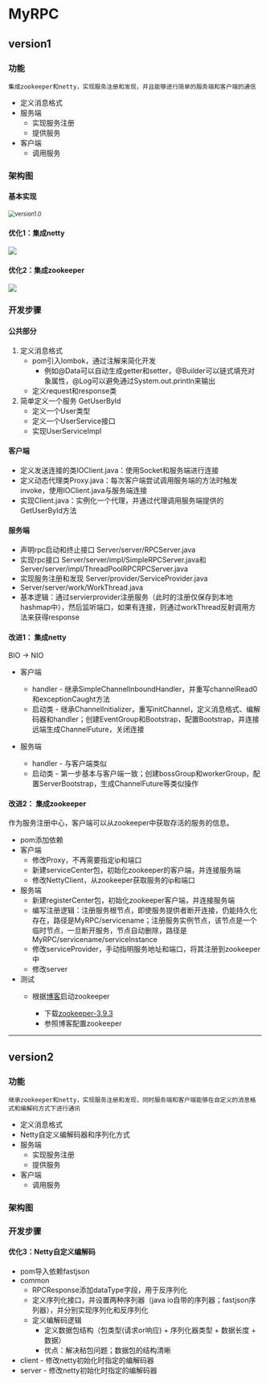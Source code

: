 # MyRPC

## version1

### 功能
`集成zookeeper和netty，实现服务注册和发现，并且能够进行简单的服务端和客户端的通信`

* 定义消息格式
* 服务端
  * 实现服务注册
  * 提供服务
* 客户端
  * 调用服务

### 架构图

#### 基本实现

<img src="开发手册.assets/version1.0.png" alt="version1.0" style="zoom:80%;" />



#### 优化1：集成netty

<img src="开发手册.assets/version1.1.png" />



#### 优化2：集成zookeeper

<img src="开发手册.assets/version1.2.png" />

### 开发步骤

#### 公共部分

1. 定义消息格式
   * pom引入lombok，通过注解来简化开发
     * 例如@Data可以自动生成getter和setter，@Builder可以链式填充对象属性，@Log可以避免通过System.out.println来输出
   * 定义request和response类
2. 简单定义一个服务 GetUserById
   * 定义一个User类型
   * 定义一个UserService接口
   * 实现UserServiceImpl
   
#### 客户端

* 定义发送连接的类IOClient.java：使用Socket和服务端进行连接
* 定义动态代理类Proxy.java：每次客户端尝试调用服务端的方法时触发invoke，使用IOClient.java与服务端连接
* 实现Client.java：实例化一个代理，并通过代理调用服务端提供的GetUserById方法

#### 服务端

* 声明rpc启动和终止接口 Server/server/RPCServer.java
* 实现rpc接口 Server/server/impl/SimpleRPCServer.java和Server/server/impl/ThreadPoolRPCRPCServer.java
* 实现服务注册和发现 Server/provider/ServiceProvider.java
*  Server/server/work/WorkThread.java
* 基本逻辑：通过servierprovider注册服务（此时的注册仅保存到本地hashmap中），然后监听端口，如果有连接，则通过workThread反射调用方法来获得response

#### 改进1： 集成netty

BIO -> NIO

* 客户端
  * handler - 继承SimpleChannelInboundHandler，并重写channelRead0和exceptionCaught方法
  * 启动类 - 继承ChannelInitializer，重写initChannel，定义消息格式、编解码器和handler；创建EventGroup和Bootstrap，配置Bootstrap，并连接远端生成ChannelFuture，关闭连接

* 服务端

  * handler - 与客户端类似
  * 启动类 - 第一步基本与客户端一致；创建bossGroup和workerGroup，配置ServerBootstrap，生成ChannelFuture等类似操作


#### 改进2： 集成zookeeper

作为服务注册中心，客户端可以从zookeeper中获取存活的服务的信息。

* pom添加依赖
* 客户端
  * 修改Proxy，不再需要指定ip和端口
  * 新建serviceCenter包，初始化zookeeper的客户端，并连接服务端
  * 修改NettyClient，从zookeeper获取服务的ip和端口
* 服务端
  * 新建registerCenter包，初始化zookeeper客户端，并连接服务端
  * 编写注册逻辑：注册服务根节点，即使服务提供者断开连接，仍能持久化存在，路径是MyRPC/servicename；注册服务实例节点，该节点是一个临时节点，一旦断开服务，节点自动删除，路径是MyRPC/servicename/serviceInstance
  * 修改serviceProvider，手动指明服务地址和端口，将其注册到zookeeper中
  * 修改server
* 测试
  * 根据[博客](https://blog.csdn.net/tttzzzqqq2018/article/details/132093374?ops_request_misc=%257B%2522request%255Fid%2522%253A%2522172149339116800211548359%2522%252C%2522scm%2522%253A%252220140713.130102334..%2522%257D&amp;request_id=172149339116800211548359&amp;biz_id=0&amp;utm_medium=distribute.pc_search_result.none-task-blog-2~all~top_positive~default-2-132093374-null-null.142%5Ev100%5Epc_search_result_base9&amp;utm_term=zookeeper%E5%AE%89%E8%A3%85%E4%B8%8E%E9%85%8D%E7%BD%AE&amp;spm=1018.2226.3001.4187)启动zookeeper
  
    * 下载[zookeeper-3.9.3](https://archive.apache.org/dist/zookeeper/zookeeper-3.9.3/apache-zookeeper-3.9.3-bin.tar.gz)
    * 参照博客配置zookeeper

---

## version2

### 功能

`继承zookeeper和netty，实现服务注册和发现，同时服务端和客户端能够在自定义的消息格式和编解码方式下进行通讯`

* 定义消息格式
* Netty自定义编解码器和序列化方式
* 服务端
  * 实现服务注册
  * 提供服务
* 客户端
  * 调用服务

### 架构图

### 开发步骤

#### 优化3：Netty自定义编解码

* pom导入依赖fastjson
* common
  * RPCResponse添加dataType字段，用于反序列化
  * 定义序列化接口，并设置两种序列器（java io自带的序列器；fastjson序列器），并分别实现序列化和反序列化
  * 定义编解码逻辑
    * 定义数据包结构（包类型(请求or响应) + 序列化器类型 + 数据长度 + 数据）
    * 优点：解决粘包问题；数据包的结构清晰
* client - 修改netty初始化时指定的编解码器
* server - 修改netty初始化时指定的编解码器